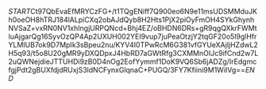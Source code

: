 $START$Ct97QbEvaEfMRYCzFG+/t1TQgENiff7Q900eo6N9e11msUDSMMduJKh0oeOH8hTRJ184lALpiCXq2obAJdQyb8H2Hts1PjX2piOyFmOH4SYkGhynhNVSaZ+vxRN0NV1xhIngjURPQNcd+Bhj4EZ/oBHDN6DRs+gR9qgQXkrFWMtluAjgarQg16SyvOzQP4Ap2UXUH002YEI9vup7juPeaOtzjY2tqGF20o5l9glHfrYLMIUB7ok9D7MpIk3sBpeu2nu/KYV4I0TPwRcM6G381vfGYUeXAjljHZdwL2H5q93/t5o8U20gMR9yDXQDpxJ4HbRD7aGWtRfg3CXMMnOIJc9ifCnd2w7L2uQWNejdieJTTUHDi9zB0D4nOg2EofYymmf1DoK9VQ6Sb6jADZg/IrEdgmcfgjPdt2gBUXfdjdRUxjS3ldNCFynxGlqnaC+PUGQ/3FY7Kfiini9M1WiIVg==$END$